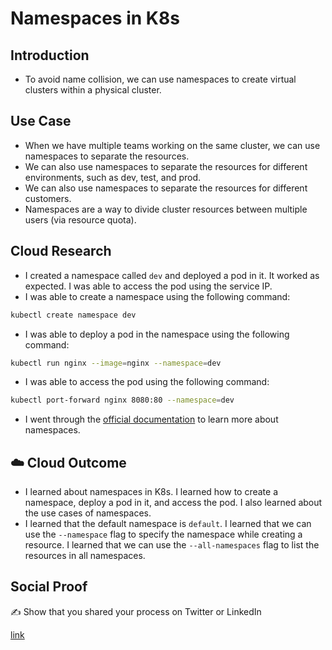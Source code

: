 # Namespaces in K8s

## Introduction

- To avoid name collision, we can use namespaces to create virtual clusters within a physical cluster.

## Use Case

- When we have multiple teams working on the same cluster, we can use namespaces to separate the resources.
- We can also use namespaces to separate the resources for different environments, such as dev, test, and prod.
- We can also use namespaces to separate the resources for different customers.
- Namespaces are a way to divide cluster resources between multiple users (via resource quota).

## Cloud Research

- I created a namespace called `dev` and deployed a pod in it. It worked as expected. I was able to access the pod using the service IP.
- I was able to create a namespace using the following command:

```bash
kubectl create namespace dev
```
- I was able to deploy a pod in the namespace using the following command:

```bash
kubectl run nginx --image=nginx --namespace=dev
```
- I was able to access the pod using the following command:

```bash
kubectl port-forward nginx 8080:80 --namespace=dev
```
- I went through the [official documentation](https://kubernetes.io/docs/concepts/overview/working-with-objects/namespaces/) to learn more about namespaces.

## ☁️ Cloud Outcome

- I learned about namespaces in K8s. I learned how to create a namespace, deploy a pod in it, and access the pod. I also learned about the use cases of namespaces.
- I learned that the default namespace is `default`. I learned that we can use the `--namespace` flag to specify the namespace while creating a resource. I learned that we can use the `--all-namespaces` flag to list the resources in all namespaces.

## Social Proof

✍️ Show that you shared your process on Twitter or LinkedIn

[link](https://www.linkedin.com/feed/update/urn:li:share:7094725356472995840/)
